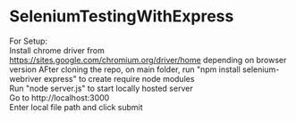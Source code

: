# SeleniumTestingWithExpress

For Setup:<br>
Install chrome driver from https://sites.google.com/chromium.org/driver/home depending on browser version
AFter cloning the repo, on main folder, run "npm install selenium-webriver express" to create require node modules<br>
Run "node server.js" to start locally hosted server<br>
Go to http://localhost:3000 <br>
Enter local file path and click submit<br>
